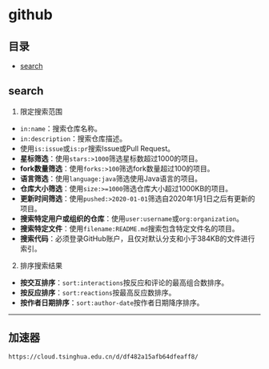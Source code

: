 # github

## 目录
- [search](#search)

## search

1. 限定搜索范围
- `in:name`：搜索仓库名称。
- `in:description`：搜索仓库描述。
- 使用`is:issue`或`is:pr`搜索Issue或Pull Request。
- **星标筛选**：使用`stars:>1000`筛选星标数超过1000的项目。
- **fork数量筛选**：使用`forks:>100`筛选fork数量超过100的项目。
- **语言筛选**：使用`language:java`筛选使用Java语言的项目。
- **仓库大小筛选**：使用`size:>=1000`筛选仓库大小超过1000KB的项目。
- **更新时间筛选**：使用`pushed:>2020-01-01`筛选自2020年1月1日之后有更新的项目。
- **搜索特定用户或组织的仓库**：使用`user:username`或`org:organization`。
- **搜索特定文件**：使用`filename:README.md`搜索包含特定文件名的项目。
- **搜索代码**：必须登录GitHub账户，且仅对默认分支和小于384KB的文件进行索引。

2. 排序搜索结果
- **按交互排序**：`sort:interactions`按反应和评论的最高组合数排序。
- **按反应排序**：`sort:reactions`按最高反应数排序。
- **按作者日期排序**：`sort:author-date`按作者日期降序排序。

---

## 加速器
	https://cloud.tsinghua.edu.cn/d/df482a15afb64dfeaff8/
